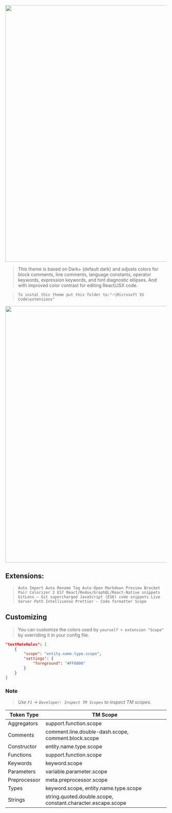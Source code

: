 <p align="center"><img width="800px" src="https://sun1-93.userapi.com/f08-ej5fxtLVZmfbG60vus0c_Hn5sEUB2xERqg/CmW6rdOKqSg.jpg"></p>

> This theme is based on Dark+ (default dark) and adjusts colors for
> block comments, line comments, language constants, operator keywords, expression keywords, and hint diagnostic ellipses.
> And with improved color contrast for editing React/JSX code.

>`To instal this theme put this folder to:"~\Microsoft VS Code\extensions"`

<p align="center"><img width="800px" src="https://sun1-91.userapi.com/gaMHJLCrOpGe9ERoIvOqCid9wbSaoraNQ78XAQ/2FKOY_jD3eQ.jpg"></p>

## Extensions:
>`Auto Import
Auto Rename Tag
Auto-Open Markdown Preview
Bracket Pair Colorizer 2
ES7 React/Redux/GraphQL/React-Native snippets
GitLens — Git supercharged
JavaScript (ES6) code snippets
Live Server
Path Intellisense
Prettier - Code formatter
Scope`

## Customizing

> You can customize the colors used by `yourself + extension "Scope"` by overriding it in your config file.

```json
"textMateRules": [
    {
        "scope": "entity.name.type.scope",
        "settings": {
            "foreground": "#FF0000"
        }
    }
]
```

### Note

> _Use `F1` -> `Developer: Inspect TM Scopes` to inspect TM scopes._

| Token Type   | TM Scope                                                    |
| ------------ | ----------------------------------------------------------- |
| Aggregators  | support.function.scope                                      |
| Comments     | comment.line.double-dash.scope, comment.block.scope         |
| Constructor  | entity.name.type.scope                                      |
| Functions    | support.function.scope                                      |
| Keywords     | keyword.scope                                               |
| Parameters   | variable.parameter.scope                                    |
| Preprocessor | meta.preprocessor.scope                                     |
| Types        | keyword.scope, entity.name.type.scope                       |
| Strings      | string.quoted.double.scope, constant.character.escape.scope |
